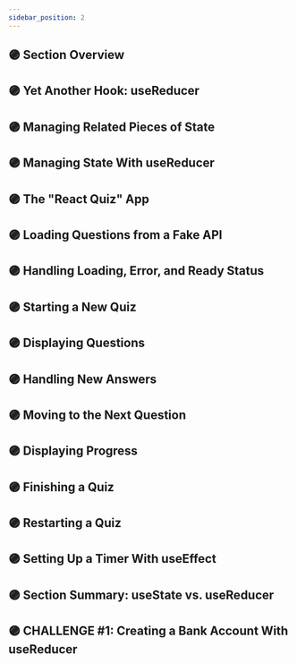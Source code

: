 ```yaml
---
sidebar_position: 2
---
```


## 🟣 Section Overview

## 🟣 Yet Another Hook: useReducer

## 🟣 Managing Related Pieces of State

## 🟣 Managing State With useReducer

## 🟣 The "React Quiz" App

## 🟣 Loading Questions from a Fake API

## 🟣 Handling Loading, Error, and Ready Status

## 🟣 Starting a New Quiz

## 🟣 Displaying Questions

## 🟣 Handling New Answers

## 🟣 Moving to the Next Question

## 🟣 Displaying Progress

## 🟣 Finishing a Quiz

## 🟣 Restarting a Quiz

## 🟣 Setting Up a Timer With useEffect

## 🟣 Section Summary: useState vs. useReducer

## 🟣 CHALLENGE #1: Creating a Bank Account With useReducer
